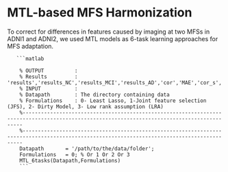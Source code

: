 # MTL-based MFS Harmonization

  To correct for differences in features caused by imaging at two MFSs in ADNI1 and ADNI2, we used MTL models as 6-task learning approaches for MFS adaptation.
    
       ```matlab

        % OUTPUT          : 
        % Results         : 'results','results_NC','results_MCI','results_AD','cor','MAE','cor_s','CorNC','CorMCI','CorAD','MAE_NC','MAE_MCI','MAE_AD'
        % INPUT           :
        % Datapath        : The directory containing data
        % Formulations    : 0- Least Lasso, 1-Joint feature selection (JFS), 2- Dirty Model, 3- Low rank assumption (LRA)
        %--------------------------------------------------------------------------------------------------------------------------------------------
        %--------------------------------------------------------------------------------------------------------------------------------------------
        Datapath       = '/path/to/the/data/folder';
        Formulations   = 0; % Or 1 Or 2 Or 3
        MTL_6tasks(Datapath,Formulations)
        ```
